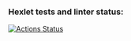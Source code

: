 ### Hexlet tests and linter status:
[![Actions Status](https://github.com/almir-on/python-project-49/workflows/hexlet-check/badge.svg)](https://github.com/almir-on/python-project-49/actions)